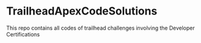 # TrailheadApexCodeSolutions
This repo contains all codes of trailhead challenges involving the Developer Certifications
